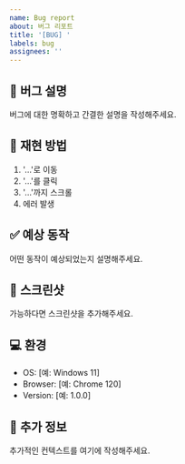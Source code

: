 ```yaml
---
name: Bug report
about: 버그 리포트
title: '[BUG] '
labels: bug
assignees: ''
---
```


## 🐛 버그 설명
버그에 대한 명확하고 간결한 설명을 작성해주세요.

## 🔄 재현 방법
1. '...'로 이동
2. '...'를 클릭
3. '...'까지 스크롤
4. 에러 발생

## ✅ 예상 동작
어떤 동작이 예상되었는지 설명해주세요.

## 📸 스크린샷
가능하다면 스크린샷을 추가해주세요.

## 💻 환경
- OS: [예: Windows 11]
- Browser: [예: Chrome 120]
- Version: [예: 1.0.0]

## 📝 추가 정보
추가적인 컨텍스트를 여기에 작성해주세요.
